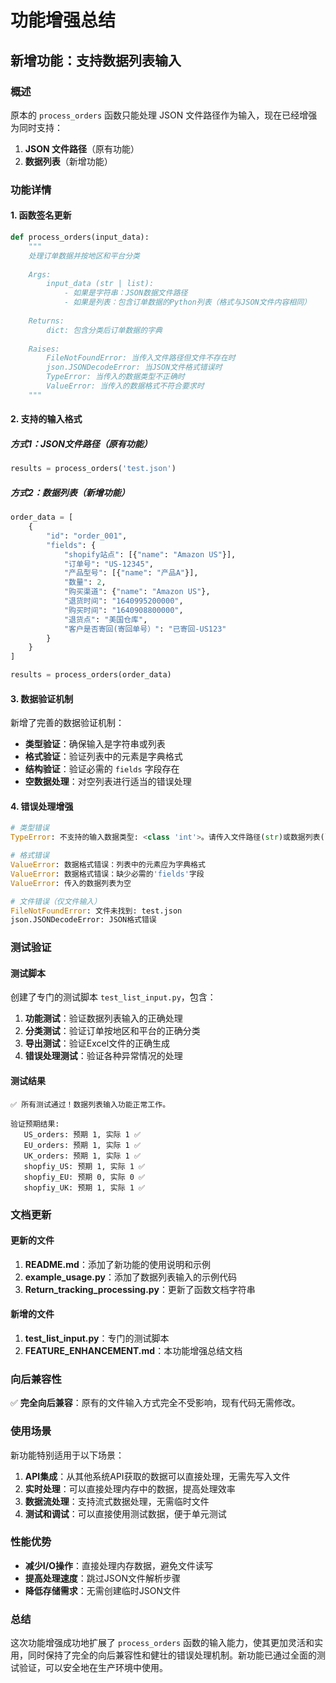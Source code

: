 # 功能增强总结

## 新增功能：支持数据列表输入

### 概述
原本的 `process_orders` 函数只能处理 JSON 文件路径作为输入，现在已经增强为同时支持：
1. **JSON 文件路径**（原有功能）
2. **数据列表**（新增功能）

### 功能详情

#### 1. 函数签名更新
```python
def process_orders(input_data):
    """
    处理订单数据并按地区和平台分类
    
    Args:
        input_data (str | list): 
            - 如果是字符串：JSON数据文件路径
            - 如果是列表：包含订单数据的Python列表（格式与JSON文件内容相同）
    
    Returns:
        dict: 包含分类后订单数据的字典
    
    Raises:
        FileNotFoundError: 当传入文件路径但文件不存在时
        json.JSONDecodeError: 当JSON文件格式错误时
        TypeError: 当传入的数据类型不正确时
        ValueError: 当传入的数据格式不符合要求时
    """
```

#### 2. 支持的输入格式

##### 方式1：JSON文件路径（原有功能）
```python
results = process_orders('test.json')
```

##### 方式2：数据列表（新增功能）
```python
order_data = [
    {
        "id": "order_001",
        "fields": {
            "shopify站点": [{"name": "Amazon US"}],
            "订单号": "US-12345",
            "产品型号": [{"name": "产品A"}],
            "数量": 2,
            "购买渠道": {"name": "Amazon US"},
            "退货时间": "1640995200000",
            "购买时间": "1640908800000",
            "退货点": "美国仓库",
            "客户是否寄回(寄回单号）": "已寄回-US123"
        }
    }
]

results = process_orders(order_data)
```

#### 3. 数据验证机制
新增了完善的数据验证机制：

- **类型验证**：确保输入是字符串或列表
- **格式验证**：验证列表中的元素是字典格式
- **结构验证**：验证必需的 `fields` 字段存在
- **空数据处理**：对空列表进行适当的错误处理

#### 4. 错误处理增强
```python
# 类型错误
TypeError: 不支持的输入数据类型: <class 'int'>。请传入文件路径(str)或数据列表(list)

# 格式错误
ValueError: 数据格式错误：列表中的元素应为字典格式
ValueError: 数据格式错误：缺少必需的'fields'字段
ValueError: 传入的数据列表为空

# 文件错误（仅文件输入）
FileNotFoundError: 文件未找到: test.json
json.JSONDecodeError: JSON格式错误
```

### 测试验证

#### 测试脚本
创建了专门的测试脚本 `test_list_input.py`，包含：

1. **功能测试**：验证数据列表输入的正确处理
2. **分类测试**：验证订单按地区和平台的正确分类
3. **导出测试**：验证Excel文件的正确生成
4. **错误处理测试**：验证各种异常情况的处理

#### 测试结果
```
✅ 所有测试通过！数据列表输入功能正常工作。

验证预期结果:
   US_orders: 预期 1, 实际 1 ✅
   EU_orders: 预期 1, 实际 1 ✅
   UK_orders: 预期 1, 实际 1 ✅
   shopfiy_US: 预期 1, 实际 1 ✅
   shopfiy_EU: 预期 0, 实际 0 ✅
   shopfiy_UK: 预期 1, 实际 1 ✅
```

### 文档更新

#### 更新的文件
1. **README.md**：添加了新功能的使用说明和示例
2. **example_usage.py**：添加了数据列表输入的示例代码
3. **Return_tracking_processing.py**：更新了函数文档字符串

#### 新增的文件
1. **test_list_input.py**：专门的测试脚本
2. **FEATURE_ENHANCEMENT.md**：本功能增强总结文档

### 向后兼容性
✅ **完全向后兼容**：原有的文件输入方式完全不受影响，现有代码无需修改。

### 使用场景
新功能特别适用于以下场景：

1. **API集成**：从其他系统API获取的数据可以直接处理，无需先写入文件
2. **实时处理**：可以直接处理内存中的数据，提高处理效率
3. **数据流处理**：支持流式数据处理，无需临时文件
4. **测试和调试**：可以直接使用测试数据，便于单元测试

### 性能优势
- **减少I/O操作**：直接处理内存数据，避免文件读写
- **提高处理速度**：跳过JSON文件解析步骤
- **降低存储需求**：无需创建临时JSON文件

### 总结
这次功能增强成功地扩展了 `process_orders` 函数的输入能力，使其更加灵活和实用，同时保持了完全的向后兼容性和健壮的错误处理机制。新功能已通过全面的测试验证，可以安全地在生产环境中使用。